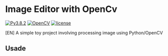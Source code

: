 # Image Editor with OpenCv
[![Py3.8.2](https://img.shields.io/badge/Python-2%20%26%203-green.svg)]()
[![OpenCV](https://img.shields.io/badge/Python-2%20%26%203-green.svg)]()
[![license](https://img.shields.io/github/license/mashape/apistatus.svg?maxAge=2592000)](https://github.com/biogui/simple-image-editor-with-openCV/LICENSE.md)

[EN] A simple toy project involving processing image using Python/OpenCV

## Usade
